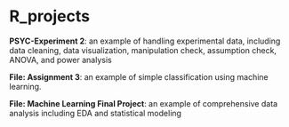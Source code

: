 # R_projects


**PSYC-Experiment 2**: an example of handling experimental data, including data cleaning, data visualization, manipulation check, assumption check, ANOVA, and power analysis


**File: Assignment 3**: an example of simple classification using machine learning.


**File: Machine Learning Final Project**: an example of comprehensive data analysis including EDA and statistical modeling
